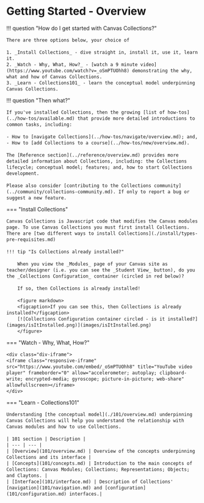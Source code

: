 # Getting Started - Overview

!!! question "How do I get started with Canvas Collections?"

    There are three options below, your choice of

    1. _Install Collections_ - dive straight in, install it, use it, learn it.
    2. _Watch - Why, What, How?_ - [watch a 9 minute video](https://www.youtube.com/watch?v=_oSmPTUOhh8) demonstrating the why, what and how of Canvas Collections. 
    3. _Learn - Collections101_ - learn the conceptual model underpinning Canvas Collections.

!!! question "Then what?"

    If you've installed Collections, then the growing [list of how-tos](../how-tos/available.md) that provide more detailed introductions to common tasks, including:
    
    - How to [navigate Collections](../how-tos/navigate/overview.md); and,
    - How to [add Collections to a course](../how-tos/new/overview.md).

    The [Reference section](../reference/overview.md) provides more detailed information about Collections, including: the Collections lifecycle; conceptual model; features; and, how to start Collections development.
    
    Please also consider [contributing to the Collections community](../community/collections-community.md). If only to report a bug or suggest a new feature.

=== "Install Collections"

    Canvas Collections is Javascript code that modifies the Canvas modules page. To use Canvas Collections you must first install Collections. There are [two different ways to install Collections](./install/types-pre-requisites.md)

    !!! tip "Is Collections already installed?"

        When you view the _Modules_ page of your Canvas site as teacher/designer (i.e. you can see the _Student View_ button), do you the _Collections Configuration_ container (circled in red below)?
    
        If so, then Collections is already installed!  

        <figure markdown>
        <figcaption>If you can see this, then Collections is already installed?</figcaption>
        [![Collections Configuration container circled - is it installed?](images/isItInstalled.png)](images/isItInstalled.png)  
        </figure>

=== "Watch - Why, What, How?"

    <div class="div-iframe">
	<iframe class="responsive-iframe" src="https://www.youtube.com/embed/_oSmPTUOhh8" title="YouTube video player" frameborder="0" allow="accelerometer; autoplay; clipboard-write; encrypted-media; gyroscope; picture-in-picture; web-share" allowfullscreen></iframe>
    </div>

=== "Learn - Collections101"

    Understanding [the conceptual model](./101/overview.md) underpinning Canvas Collections will help you understand the relationship with Canvas modules and how to use Collections.

    | 101 section | Description |
    | --- | --- |
    | [Overview](101/overview.md) | Overview of the concepts underpinning Collections and its interface |
    | [Concepts](101/concepts.md) | Introduction to the main concepts of Collections: Canvas Modules; Collections; Representations; Objects; and Claytons. |
    | [Interface](101/interface.md) | Description of Collections' [navigation](101/navigation.md) and [configuration](101/configuration.md) interfaces.|





